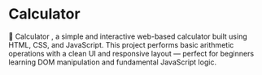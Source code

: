 # Calculator

🧮 Calculator
, a simple and interactive web-based calculator built using HTML, CSS, and JavaScript.
This project performs basic arithmetic operations with a clean UI and responsive layout — perfect for beginners learning DOM manipulation and fundamental JavaScript logic.
